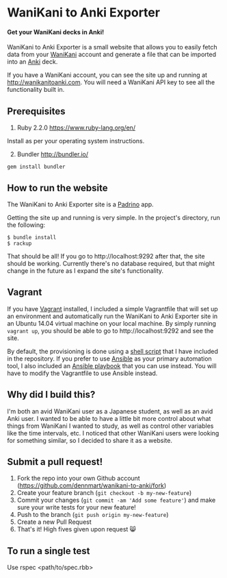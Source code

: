 # WaniKani to Anki Exporter

#### Get your WaniKani decks in Anki!

WaniKani to Anki Exporter is a small website that allows you to easily fetch data from your
[WaniKani](https://www.wanikani.com/) account and generate a file that can be imported
into an [Anki](http://ankisrs.net/) deck.

If you have a WaniKani account, you can see the site up and running at http://wanikanitoanki.com.
You will need a WaniKani API key to see all the functionality built in.

## Prerequisites

1. Ruby 2.2.0 https://www.ruby-lang.org/en/

Install as per your operating system instructions.

2. Bundler http://bundler.io/

```
gem install bundler
```

## How to run the website

The WaniKani to Anki Exporter site is a [Padrino](http://www.padrinorb.com/) app.

Getting the site up and running is very simple.
In the project's directory, run the following:

```
$ bundle install
$ rackup
```

That should be all! If you go to http://localhost:9292 after that, the site should be working.
Currently there's no database required, but that might change in the future as I expand the
site's functionality.

## Vagrant

If you have [Vagrant](https://www.vagrantup.com/) installed, I included a simple Vagrantfile that will set up an environment
and automatically run the WaniKani to Anki Exporter site in an Ubuntu 14.04 virtual machine on
your local machine. By simply running `vagrant up`, you should be able to go to http://localhost:9292
and see the site.

By default, the provisioning is done using a [shell script](https://github.com/dennmart/wanikani-to-anki/blob/master/provisioning/provision.sh)
that I have included in the repository. If you prefer to use [Ansible](http://www.ansible.com/home) as
your primary automation tool, I also included an [Ansible playbook](https://github.com/dennmart/wanikani-to-anki/blob/master/provisioning/playbook.yml)
that you can use instead. You will have to modify the Vagrantfile to use Ansible instead.

## Why did I build this?

I'm both an avid WaniKani user as a Japanese student, as well as an avid Anki user. I wanted to
be able to have a little bit more control about what things from WaniKani I wanted to study, as
well as control other variables like the time intervals, etc. I noticed that other WaniKani users
were looking for something similar, so I decided to share it as a website.

## Submit a pull request!

1. Fork the repo into your own Github account (https://github.com/dennmart/wanikani-to-anki/fork)
2. Create your feature branch (`git checkout -b my-new-feature`)
3. Commit your changes (`git commit -am 'Add some feature'`) and make sure your write tests for your new feature!
4. Push to the branch (`git push origin my-new-feature`)
5. Create a new Pull Request
6. That's it! High fives given upon request :smile_cat:

## To run a single test

Use rspec <path/to/spec.rbb>
